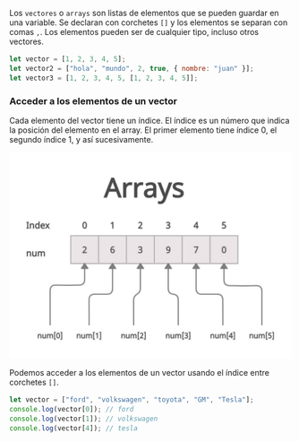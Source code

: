 Los `vectores` o `arrays` son listas de elementos que se pueden guardar en una variable. Se declaran con corchetes `[]` y los elementos se separan con comas `,`. Los elementos pueden ser de cualquier tipo, incluso otros vectores.

```js
let vector = [1, 2, 3, 4, 5];
let vector2 = ["hola", "mundo", 2, true, { nombre: "juan" }];
let vector3 = [1, 2, 3, 4, 5, [1, 2, 3, 4, 5]];
```

### Acceder a los elementos de un vector

Cada elemento del vector tiene un índice. El índice es un número que indica la posición del elemento en el array. El primer elemento tiene índice 0, el segundo índice 1, y así sucesivamente.

![img css-js-html](uploads/imgs/array-1.jpg)

Podemos acceder a los elementos de un vector usando el índice entre corchetes `[]`.

```js
let vector = ["ford", "volkswagen", "toyota", "GM", "Tesla"];
console.log(vector[0]); // ford
console.log(vector[1]); // volkswagen
console.log(vector[4]); // tesla
```

